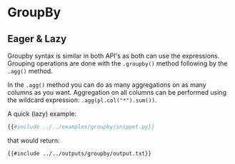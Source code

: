 # GroupBy

## Eager & Lazy

Groupby syntax is similar in both API's as both can use the expressions. Grouping
operations are done with the `.groupby()` method following by the `.agg()` method.

In the `.agg()` method you can do as many aggregations on as many columns as you want.
Aggregation on all columns can be performed using the wildcard expression:
`.agg(pl.col("*").sum())`.

A quick (lazy) example:

```python
{{#include ../../examples/groupby/snippet.py}}
```

that would return:

```text
{{#include ../../outputs/groupby/output.txt}}
```
